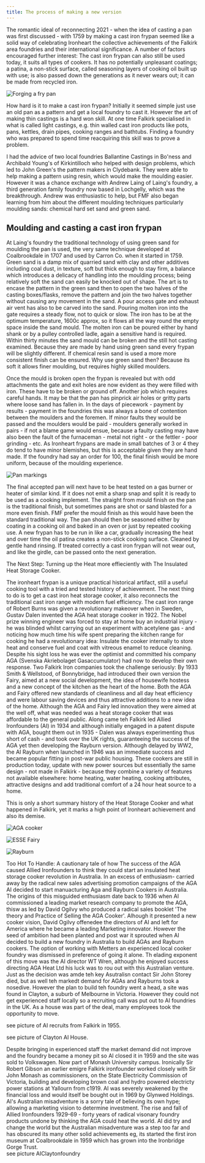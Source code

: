 ```yaml
---
title: The process of making a new version
---
```


The romantic ideal of reconnecting 2021 - when the idea of casting a pan was first discussed - with 1759 by making a cast iron frypan seemed like a solid way of celebrating Ironheart the collective achievements of the Falkirk area foundries and their international significance. A number of factors encouraged further interest: The cast iron frypan can also still be used today, it suits all types of cookers. It has no potentially unpleasant coatings; a patina, a non-stick surface, called seasoning layers of cooking oil built up with use; is also passed down the generations as it never wears out; it can be made from recycled iron.

![Forging a fry pan](Forging-the-Ironheart-pan.jpg "R")

How hard is it to make a cast iron frypan? Initially it seemed simple just use an old pan as a pattern and get a local foundry to cast it. However the art of making thin castings is a hard won skill. At one time Falkirk specialised in what is called light castings, e.g. thin walled cast iron products like pots, pans, kettles, drain pipes, cooking ranges and bathtubs. Finding a foundry who was prepared to spend time reacquiring this skill was to prove a problem.

I had the advice of two local foundries Ballantine Castings in Bo'ness and Archibald Young's of Kirkintilloch who helped with design problems, which led to John Green's the pattern makers in Clydebank. They were able to help making a pattern using resin, which would make the moulding easier. However it was a chance exchange with Andrew Laing of Laing's foundry, a third generation family foundry now based in Lochgelly, which was the breakthrough. Andrew was enthusiastic to help, but FMF also began learning from him about the different moulding techniques particularly moulding sands: chemical hard set sand and green sand.

## Moulding and casting a cast iron frypan

At Laing's foundry the traditional technology of using green sand for moulding the pan is used, the very same technique developed at Coalbrookdale in 1707 and used by Carron Co. when it started in 1759. Green sand is a damp mix of quarried sand with clay and other additives including coal dust, in texture, soft but thick enough to stay firm, a balance which introduces a delicacy of handling into the moulding process; being relatively soft the sand can easily be knocked out of shape. The art is to encase the pattern in the green sand then to open the two halves of the casting boxes/flasks, remove the pattern and join the two halves together without causing any movement in the sand. A pour access gate and exhaust air vent has also to be carved into the sand. Pouring molten iron into the gate requires a steady flow, not to quick or slow. The iron has to be at the optimum temperature, 1600c approx, so it flows all the way round the empty space inside the sand mould. The molten iron can be poured either by hand shank or by a pulley controlled ladle, again a sensitive hand is required. Within thirty minutes the sand mould can be broken and the still hot casting examined. Because they are made by hand using green sand every frypan will be slightly different. If chemical resin sand is used a more more consistent finish can be ensured. Why use green sand then? Because its soft it allows finer moulding, but requires highly skilled moulders.

Once the mould is broken open the frypan is revealed but with odd attachments the gate and exit holes are now evident as they were filled with iron. These have to be broken or ground off. Another job which requires careful hands. It may be that the pan has pinprick air holes or gritty parts where loose sand has fallen in. In the days of piecework - payment by results - payment in the foundries this was always a bone of contention between the moulders and the foremen. If minor faults they would be passed and the moulders would be paid - moulders generally worked in pairs - if not a blame game would ensue, because a faulty casting may have also been the fault of the furnaceman - metal not right - or the fettler - poor grinding - etc. As Ironheart frypans are made in small batches of 3 or 4 they do tend to have minor blemishes, but this is acceptable given they are hand made. If the foundry had say an order for 100, the final finish would be more uniform, because of the moulding experience.

![Pan markings](Ironheart-pan-rear.jpg "R")

The final accepted pan will next have to be heat tested on a gas burner or heater of similar kind. If it does not emit a sharp snap and split it is ready to be used as a cooking implement. The straight from mould finish on the pan is the traditional finish, but sometimes pans are shot or sand blasted for a more even finish. FMF prefer the mould finish as this would have been the standard traditional way. The pan should then be seasoned either by coating in a cooking oil and baked in an oven or just by repeated cooking use. A new frypan has to be run in like a car, gradually increasing the heat and over time the oil patina creates a non-stick cooking surface. Cleaned by gentle hand rinsing. If treated correctly a cast iron frypan will not wear out, and like the girdle, can be passed onto the next generation.

The Next Step: Turning up the Heat more effieciently with The Insulated Heat Storage Cooker.

The ironheart frypan is a unique practical historical artifact, still a useful cooking tool with a tried and tested history of achievement. The next thing to do is to get a cast iron heat storage cooker, it also reconnects the traditional cast iron range with modern fuel efficiency. The cast iron range of Robert Burns was given a revolutionary makeover when in Sweden, Gustav Dalen invented the AGA heat storage cooker in 1922. The Nobel prize winning engineer was forced to stay at home buy an industrial injury - he was blinded whilst carrying out an experiment with acetylene gas - and noticing how much time his wife spent preparing the kitchen range for cooking he had a revolutionary idea: Insulate the cooker internally to store heat and conserve fuel and coat with vitreous enamel to reduce cleaning. Despite his sight loss he was ever the optimist and committed his company AGA (Svenska Akriebolaget Gasaccumulator)  had now to develop their own response. Two Falkirk Iron companies took the challenge seriously: By 1933 Smith & Wellstood, of Bonnybridge, had introduced their own version the Fairy, aimed at a new social development, the idea of housewife hostess and a new concept of the kitchen as the heart of the home. Both the AGA and Fairy offered new standards of cleanliness and all day heat efficiency and were labour saving devices and thus attractive additions to a new idea of the home. Although the AGA and Fairy led innovation they were aimed at the well off, what was needed was a heat storage cooker that was affordable to the general public. Along came teh Falkirk led Allied Ironfounders (AI) in 1934 and although initially engaged in a patent dispute with AGA, bought them out in 1935 - Dalen was always experimenting thus short of cash - and took over the UK rights, guaranteeing the success of the AGA yet then developing the Rayburn version. Although delayed by WW2, the AI Rayburn when launched in 1946 was an immediate success and became popular fitting in post-war public housing. These cookers are still in production today, update with new power sources but essentially the same design - not made in Falkirk - because they combine a variety of features not available elsewhere: home heating, water heating, cooking attributes, attractive designs and add traditional comfort of a 24 hour heat source to a home.

This is only a short summary history of the Heat Storage Cooker and what happened in Falkirk, yet it marks a high point of Ironheart achievement and also its demise.

![AGA cooker](AGAcooker.jpg)

![ESSE Fairy](ESSE-FAIRY1937.jpg)

![Rayburn](Rayburn1+water1950.jpg)

Too Hot To Handle: A cautionary tale of how The success of the AGA caused Allied Ironfounders to think they could start an insulated heat storage cooker revolution in Australia. In an excess of enthusiasm- carried away by the radical new sales advertising promotion campaigns of the AGA AI decided to start manuacturing Aga and Rayburn Cookers in Australia. The origins of this misguided enthusiasm date back to 1936 when AI commissioned a leading market research company to promote the AGA, thisw as led by David Ogilvy who produced a radical sales booklet 'The theory and Practice of Selling the AGA Cooker'. Alhough it presented a new cooker vision, David Ogilvy offenedee the directors of AI and left for America where he became a leading Marketing innovator. However the seed of ambition had been planted and post war it sprouted when AI decided to build a new foundry in Australia to build AGAs and Rayburn cookers. The option of working with Metters an experienced  local cooker foundry was dismissed in preference of going it alone. Th elading exponent of this move was the AI director WT Wren, although he enjoyed success directing AGA Heat Ltd his luck was to rou out with this Australian venture. Just as the decision was amde teh key Asutralisn contact Sir John Storey died, but as well teh markedt demand for AGAs and Rayburns took a nosedive. However the plan to build teh foundry went a head, a site was found in Clayton, a suburb of Melbourne in Victoria. However they could not get experienced staff locally so a recruiting call was put out to AI foundries in the UK. As a house was part of the deal, many employees took the opportunity to move. 

see picture of AI recruits from Falkirk in 1955.  

see picture of Clayton AI House.

Despite bringing in experienced staff the market demand did not improve and the foundry became a money pit so AI closed it in 1959 and the site was sold to Volkswagen. Now part of Monash University campus. Ironically Sir Robert Gibson an earlier emigre Falkirk ironfounder worked closely with Sir John Monash as commissioners, on the State Electricity Commission of Victoria, building and developing brown coal and hydro powered electricty power stations at Yallourn from c1919. AI was severely weakened by the financial loss and would itself be bought out in 1969 by Glynwed Holdings. AI's Australian misadventure is a sorry tale of believing its own hype; allowing a marketing vision to determine investment. The rise and fall of Allied Ironfounders 1929-69 - forty years of radical visonary foundry products undone by thinking the AGA could heat the world. AI did try and change the world but the Australian misadventure was a step too far and has obscured its many other solid achievements eg, its started the first iron museum at Coalbrookdale in 1959 which has grown into the Ironbridge Gorge Trust.   
see picture AIClaytonfoundry
